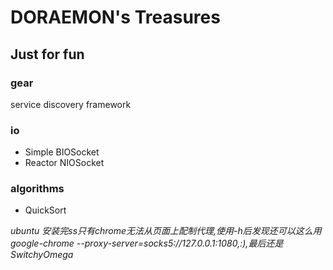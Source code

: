 # DORAEMON's Treasures

## Just for fun
 
### gear

service discovery framework

### io

* Simple BIOSocket
* Reactor NIOSocket

### algorithms

* QuickSort


*ubuntu 安装完ss只有chrome无法从页面上配制代理,使用-h后发现还可以这么用google-chrome --proxy-server=socks5://127.0.0.1:1080,:),最后还是SwitchyOmega*